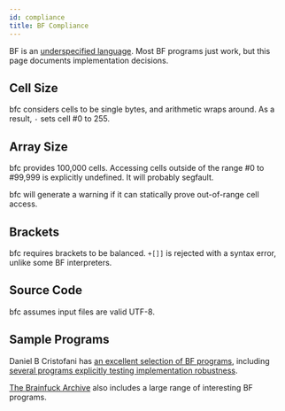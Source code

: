 ```yaml
---
id: compliance
title: BF Compliance
---
```


BF is an [underspecified
language](https://en.wikipedia.org/wiki/Brainfuck#Portability_issues). Most
BF programs just work, but this page documents implementation
decisions.

## Cell Size

bfc considers cells to be single bytes, and arithmetic wraps
around. As a result, `-` sets cell #0 to 255.

## Array Size

bfc provides 100,000 cells. Accessing cells outside of the range #0 to
#99,999 is explicitly undefined. It will
probably segfault.

bfc will generate a warning if it can statically prove out-of-range
cell access.

## Brackets

bfc requires brackets to be balanced. `+[]]` is rejected with a syntax
error, unlike some BF interpreters.

## Source Code

bfc assumes input files are valid UTF-8.

## Sample Programs

Daniel B Cristofani has [an excellent selection of BF
programs](http://www.hevanet.com/cristofd/brainfuck/), including
[several programs explicitly testing implementation
robustness](http://www.hevanet.com/cristofd/brainfuck/tests.b).

[The Brainfuck Archive](http://esoteric.sange.fi/brainfuck/) also
includes a large range of interesting BF programs.
